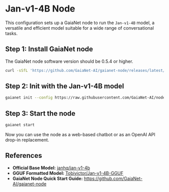 # Jan-v1-4B Node

This configuration sets up a GaiaNet node to run the `Jan-v1-4B` model, a versatile and efficient model suitable for a wide range of conversational tasks.

## Step 1: Install GaiaNet node

The GaiaNet node software version should be 0.5.4 or higher.

```bash
curl -sSfL 'https://github.com/GaiaNet-AI/gaianet-node/releases/latest/download/install.sh' | bash
```

## Step 2: Init with the Jan-v1-4B model

```bash
gaianet init --config https://raw.githubusercontent.com/GaiaNet-AI/node-configs/main/jan-v1-4b/config.json
```

## Step 3: Start the node

```bash
gaianet start
```

Now you can use the node as a web-based chatbot or as an OpenAI API drop-in replacement.

## References

* **Official Base Model:** [janhq/jan-v1-4b](https://huggingface.co/janhq/jan-v1-4b)
* **GGUF Formatted Model:** [Tobivictor/Jan-v1-4B-GGUF](https://huggingface.co/Tobivictor/Jan-v1-4B-GGUF)
* **GaiaNet Node Quick Start Guide:** https://github.com/GaiaNet-AI/gaianet-node